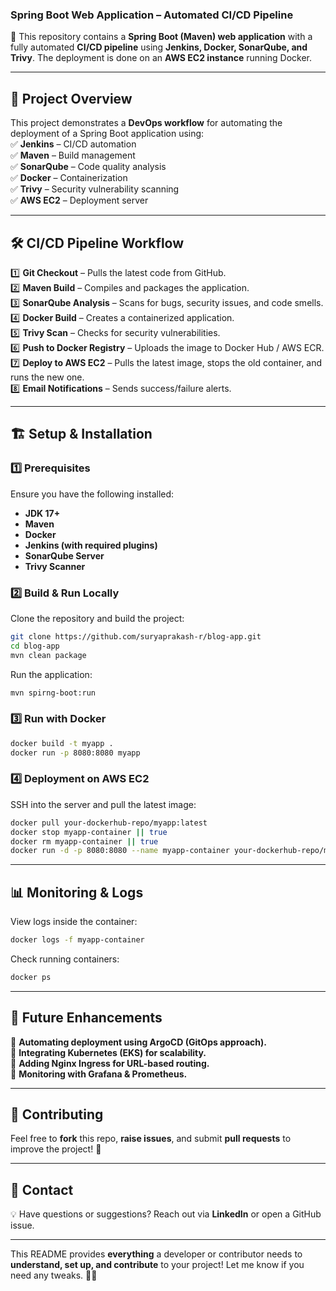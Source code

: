 ### **Spring Boot Web Application – Automated CI/CD Pipeline**  

🚀 This repository contains a **Spring Boot (Maven) web application** with a fully automated **CI/CD pipeline** using **Jenkins, Docker, SonarQube, and Trivy**. The deployment is done on an **AWS EC2 instance** running Docker.  

---

## 📌 **Project Overview**  
This project demonstrates a **DevOps workflow** for automating the deployment of a Spring Boot application using:  
✅ **Jenkins** – CI/CD automation  
✅ **Maven** – Build management  
✅ **SonarQube** – Code quality analysis  
✅ **Docker** – Containerization  
✅ **Trivy** – Security vulnerability scanning  
✅ **AWS EC2** – Deployment server  

---

## 🛠 **CI/CD Pipeline Workflow**  
1️⃣ **Git Checkout** – Pulls the latest code from GitHub.  
2️⃣ **Maven Build** – Compiles and packages the application.  
3️⃣ **SonarQube Analysis** – Scans for bugs, security issues, and code smells.  
4️⃣ **Docker Build** – Creates a containerized application.  
5️⃣ **Trivy Scan** – Checks for security vulnerabilities.  
6️⃣ **Push to Docker Registry** – Uploads the image to Docker Hub / AWS ECR.  
7️⃣ **Deploy to AWS EC2** – Pulls the latest image, stops the old container, and runs the new one.  
8️⃣ **Email Notifications** – Sends success/failure alerts.  

---

## 🏗 **Setup & Installation**  

### **1️⃣ Prerequisites**  
Ensure you have the following installed:  
- **JDK 17+**  
- **Maven**  
- **Docker**  
- **Jenkins (with required plugins)**  
- **SonarQube Server**  
- **Trivy Scanner**  

### **2️⃣ Build & Run Locally**  
Clone the repository and build the project:  
```sh
git clone https://github.com/suryaprakash-r/blog-app.git
cd blog-app
mvn clean package
```
Run the application:  
```sh
mvn spirng-boot:run
```

### **3️⃣ Run with Docker**  
```sh
docker build -t myapp .
docker run -p 8080:8080 myapp
```

### **4️⃣ Deployment on AWS EC2**  
SSH into the server and pull the latest image:  
```sh
docker pull your-dockerhub-repo/myapp:latest
docker stop myapp-container || true
docker rm myapp-container || true
docker run -d -p 8080:8080 --name myapp-container your-dockerhub-repo/myapp:latest
```

---

## 📊 **Monitoring & Logs**  
View logs inside the container:  
```sh
docker logs -f myapp-container
```
Check running containers:  
```sh
docker ps
```

---

## 🚀 **Future Enhancements**  
🔹 **Automating deployment using ArgoCD (GitOps approach).**  
🔹 **Integrating Kubernetes (EKS) for scalability.**  
🔹 **Adding Nginx Ingress for URL-based routing.**  
🔹 **Monitoring with Grafana & Prometheus.**  

---

## 🤝 **Contributing**  
Feel free to **fork** this repo, **raise issues**, and submit **pull requests** to improve the project! 🚀  

---

## 📩 **Contact**  
💡 Have questions or suggestions? Reach out via **LinkedIn** or open a GitHub issue.  

---

This README provides **everything** a developer or contributor needs to **understand, set up, and contribute** to your project! Let me know if you need any tweaks. 🚀🔥
